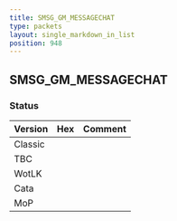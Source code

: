```yaml
---
title: SMSG_GM_MESSAGECHAT
type: packets
layout: single_markdown_in_list
position: 948
---
```


## SMSG_GM_MESSAGECHAT

### Status

Version | Hex | Comment
---------- | ---------- | ---------- 
Classic |  |  
TBC |  |  
WotLK |  |  
Cata |  |  
MoP |  |  